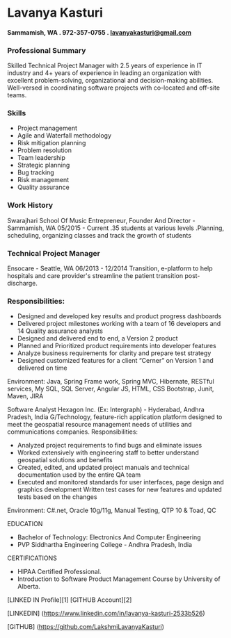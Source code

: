  # Lavanya Kasturi
 ####  Sammamish, WA  . 972-357-0755  . lavanyakasturi@gmail.com

### Professional Summary 
Skilled Technical Project Manager with 2.5 years of experience in IT industry and 4+ years of experience in leading an organization with excellent problem-solving, organizational and decision-making abilities. Well-versed in coordinating software projects with co-located and off-site teams.

### Skills
* Project management                     
* Agile and Waterfall methodology                    
* Risk mitigation planning               
* Problem resolution 
* Team leadership                           
* Strategic planning 
* Bug tracking
* Risk management 
* Quality assurance 

### Work History
Swarajhari School Of Music 
Entrepreneur, Founder And Director - Sammamish, WA                                                            05/2015 - Current
.35 students at various levels 
.Planning, scheduling, organizing classes and track the growth of students

### Technical Project Manager
Ensocare - Seattle, WA                                                                                         06/2013 - 12/2014
Transition, e-platform to help hospitals and care provider's streamline the patient transition post-discharge. 
### Responsibilities:
* Designed and developed key results and product progress dashboards 
* Delivered project milestones working with a team of 16 developers and 14 Quality assurance analysts 
* Designed and delivered end to end, a Version 2 product 
* Planned and Prioritized product requirements into developer features 
* Analyze business requirements for clarity and prepare test strategy 
* Designed customized features for a client “Cerner” on Version 1 and delivered on time 

Environment: Java, Spring Frame work, Spring MVC, Hibernate, RESTful services, My SQL, SQL Server, Angular JS, HTML, CSS Bootstrap, Junit, Maven, JIRA

Software Analyst 
Hexagon Inc. (Ex: Intergraph) - Hyderabad, Andhra Pradesh, India 
G/Technology, feature-rich application platform designed to meet the geospatial resource management needs of utilities and communications companies.
Responsibilities:
* Analyzed project requirements to find bugs and eliminate issues 
* Worked extensively with engineering staff to better understand geospatial solutions and benefits 
* Created, edited, and updated project manuals and technical documentation used by the entire QA team 
* Executed and monitored standards for user interfaces, page design and graphics development Written test cases for new features and updated tests based on the changes

Environment: C#.net, Oracle 10g/11g, Manual Testing, QTP 10 & Toad, QC

EDUCATION
* Bachelor of Technology: Electronics And Computer Engineering
* PVP Siddhartha Engineering College - Andhra Pradesh, India

CERTIFICATIONS
* HIPAA Certified Professional. 
* Introduction to Software Product Management Course by University of Alberta.

[LINKED IN Profile][1]
[GITHUB Account][2]

[LINKEDIN] (https://www.linkedin.com/in/lavanya-kasturi-2533b526)

[GITHUB] (https://github.com/LakshmiLavanyaKasturi)
